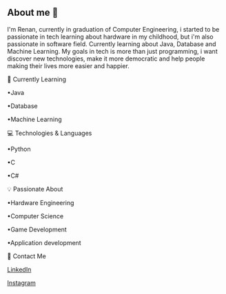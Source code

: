 ## About me 👋

I'm Renan, currently in graduation of Computer Engineering, i started to be passionate in tech learning about hardware in my childhood, but i'm also passionate in software field. Currently learning about Java, Database and Machine Learning. My goals in tech is more than just programming, i want discover new technologies, make it more democratic and help people making their lives more easier and happier.

🌱 Currently Learning

•Java

•Database

•Machine Learning

💻 Technologies & Languages

•Python

•C

•C#

💡 Passionate About

•Hardware Engineering

•Computer Science

•Game Development

•Application development


🤝 Contact Me

[LinkedIn](https://www.linkedin.com/in/renan-de-castro-cavalcanti-42a72429a/)

[Instagram](https://www.instagram.com/renansz__/)
